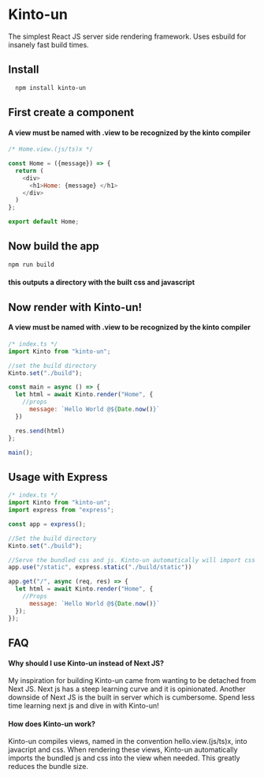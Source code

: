 
# Kinto-un

The simplest React JS server side rendering framework. Uses esbuild for insanely fast build times. 


## Install

```bash
  npm install kinto-un
```
    
## First create a component
#### A view must be named with .view to be recognized by the kinto compiler


```javascript
/* Home.view.(js/ts)x */

const Home = ({message}) => {
  return (
    <div>
      <h1>Home: {message} </h1>
    </div>
  )
};

export default Home;
```


## Now build the app

```bash
npm run build
```
#### this outputs a directory with the built css and javascript
## Now render with Kinto-un!
#### A view must be named with .view to be recognized by the kinto compiler


```javascript
/* index.ts */
import Kinto from "kinto-un";

//set the build directory
Kinto.set("./build");

const main = async () => {
  let html = await Kinto.render("Home", {
    //props
      message: `Hello World @${Date.now()}`
  })

  res.send(html)
};

main();
```


## Usage with Express

```javascript
/* index.ts */
import Kinto from "kinto-un";
import express from "express";

const app = express();

//Set the build directory
Kinto.set("./build");

//Serve the bundled css and js. Kinto-un automatically will import css into the render if the view has css.
app.use("/static", express.static("./build/static"))

app.get("/", async (req, res) => {
  let html = await Kinto.render("Home", {
    //Props
      message: `Hello World @${Date.now()}`
  });
});
```


## FAQ

#### Why should I use Kinto-un instead of Next JS?

My inspiration for building Kinto-un came from wanting to be detached from Next JS. Next js has a steep learning curve and it is opinionated.
Another downside of Next JS is the built in server which is cumbersome. Spend less time learning next js and dive in with Kinto-un!

#### How does Kinto-un work?

Kinto-un compiles views, named in the convention hello.view.(js/ts)x, into javacript and css. When rendering these views, Kinto-un automatically imports the bundled js and css into the view when needed. This greatly reduces the bundle size.